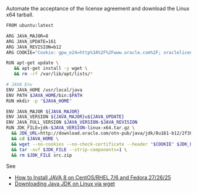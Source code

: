 Automate the acceptance of the license agreement and download the Linux x64 tarball.

```bash
FROM ubuntu:latest

ARG JAVA_MAJOR=8
ARG JAVA_UPDATE=161
ARG JAVA_REVISION=b12
ARG COOKIE="Cookie: gpw_e24=http%3A%2F%2Fwww.oracle.com%2F; oraclelicense=accept-securebackup-cookie"

RUN apt-get update \
   && apt-get install -y wget \
   && rm -rf /var/lib/apt/lists/*

# JAVA Env
ENV JAVA_HOME /usr/local/java
ENV PATH $JAVA_HOME/bin:$PATH
RUN mkdir -p "$JAVA_HOME"

ENV JAVA_MAJOR ${JAVA_MAJOR}
ENV JAVA_VERSION ${JAVA_MAJOR}u${JAVA_UPDATE}
ENV JAVA_FULL_VERSION $JAVA_VERSION-$JAVA_REVISION
RUN JDK_FILE=jdk-$JAVA_VERSION-linux-x64.tar.gz \
  && JDK_URL=http://download.oracle.com/otn-pub/java/jdk/8u161-b12/2f38c3b165be4555a1fa6e98c45e0808/$JDK_FILE \
  && cd $JAVA_HOME \
  && wget --no-cookies --no-check-certificate --header "$COOKIE" $JDK_URL \
  && tar -xvf $JDK_FILE --strip-components=1 \
  && rm $JDK_FILE src.zip
```

See 
* [How to Install JAVA 8 on CentOS/RHEL 7/6 and Fedora 27/26/25](https://tecadmin.net/install-java-8-on-centos-rhel-and-fedora/#)
* [Downloading Java JDK on Linux via wget](https://stackoverflow.com/questions/10268583/downloading-java-jdk-on-linux-via-wget-is-shown-license-page-instead)

